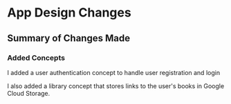 # App Design Changes

## Summary of Changes Made

### Added Concepts

I added a user authentication concept to handle user registration and login

I also added a library concept that stores links to the user's books in Google Cloud Storage.